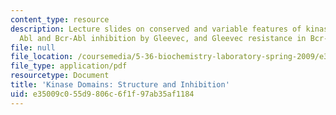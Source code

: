 ```yaml
---
content_type: resource
description: Lecture slides on conserved and variable features of kinase domains,
  Abl and Bcr-Abl inhibition by Gleevec, and Gleevec resistance in Bcr-Abl mutants.
file: null
file_location: /coursemedia/5-36-biochemistry-laboratory-spring-2009/e35009c055d9806c6f1f97ab35af1184_slides4.pdf
file_type: application/pdf
resourcetype: Document
title: 'Kinase Domains: Structure and Inhibition'
uid: e35009c0-55d9-806c-6f1f-97ab35af1184
---
```

